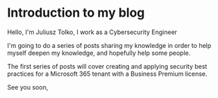 # Introduction to my blog
Hello, I'm Juliusz Tolko, I work as a Cybersecurity Engineer

I'm going to do a series of posts sharing my knowledge in order to help myself deepen my knowledge, and hopefully help some people.

The first series of posts will cover creating and applying security best practices for a Microsoft 365 tenant with a Business Premium license.

See you soon,
